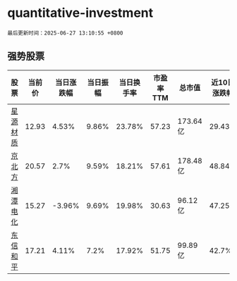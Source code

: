 # quantitative-investment

`最后更新时间：2025-06-27 13:10:55 +0800`

## 强势股票

|股票|当前价|当日涨跌幅|当日振幅|当日换手率|市盈率TTM|总市值|近10日涨跌幅|
|----|----|----|----|----|----|----|----|
|[星源材质](https://xueqiu.com/S/SZ300568)|12.93|4.53%|9.86%|23.78%|57.23|173.64亿|29.43%|
|[京北方](https://xueqiu.com/S/SZ002987)|20.57|2.7%|9.59%|18.21%|57.61|178.48亿|48.84%|
|[湘潭电化](https://xueqiu.com/S/SZ002125)|15.27|-3.96%|9.69%|19.98%|30.63|96.12亿|47.25%|
|[东信和平](https://xueqiu.com/S/SZ002017)|17.21|4.11%|7.2%|17.92%|51.75|99.89亿|42.7%|
